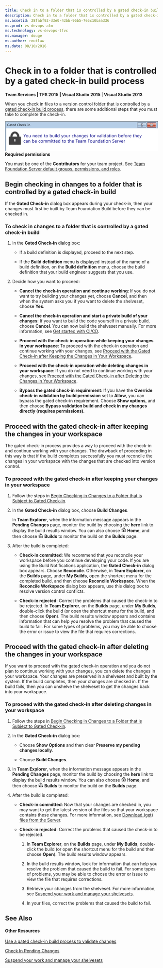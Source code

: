 ```yaml
---
title: Check in to a folder that is controlled by a gated check-in build process
description: Check in to a folder that is controlled by a gated check-in build process
ms.assetid: 28fabf92-d3e0-43bb-96b5-7e5c10baa336
ms.prod: vs-devops-alm
ms.technology: vs-devops-tfvc
ms.manager: douge
ms.author: routlaw
ms.date: 08/10/2016
---
```


# Check in to a folder that is controlled by a gated check-in build process

**Team Services | TFS 2015 | Visual Studio 2015 | Visual Studio 2013**

When you check in files to a version control folder that is controlled by a [gated check-in build process](../build/define/triggers.md), there are some additional steps that you must take to complete the check-in.

![](_img/check-folder-controlled-by-gated-check-build-process/IC572351.png)
**Required permissions**

You must be one of the **Contributors** for your team project. See [Team Foundation Server default groups, permissions, and roles](https://msdn.microsoft.com/library/ms253077).

<a name="begin_checkin"></a>

## Begin checking in changes to a folder that is controlled by a gated check-in build

If the **Gated Check-in** dialog box appears during your check-in, then your changes must first be built by Team Foundation Build before they can be checked in.

### To check in changes to a folder that is controlled by a gated check-in build

1.  In the **Gated Check-in** dialog box:

    -   If a build definition is displayed, proceed to the next step.

    -   If the **Build definition** menu is displayed instead of the name of a build definition, on the **Build definition** menu, choose the build definition that your build engineer suggests that you use.

2.  Decide how you want to proceed:

    -   **Cancel the check-in operation and continue working**: If you do not want to try building your changes yet, choose **Cancel**, and then when the system asks you if you want to delete the shelveset, choose **Yes**.

    -   **Cancel the check-in operation and start a private build of your changes**: If you want to build the code yourself in a private build, choose **Cancel**. You can now build the shelveset manually. For more information, see [Get started with CI/CD](../build/get-started/ci-cd-part-1.md).

    -   **Proceed with the check-in operation while keeping your changes in your workspace**: To proceed with the check-in operation and continue working with your changes, see [Proceed with the Gated Check-in after Keeping the Changes in Your Workspace](check-folder-controlled-by-gated-check-build-process.md#proceed_and_keep_changes).

    -   **Proceed with the check-in operation while deleting changes in your workspace**: If you do not need to continue working with your changes, see [Proceed with the Gated Check-in after Deleting the Changes in Your Workspace](check-folder-controlled-by-gated-check-build-process.md#proceed_and_delete_changes).

    -   **Bypass the gated check-in requirement**: If you have the **Override check-in validation by build permission** set to **Allow**, you can bypass the gated check-in requirement. Choose **Show options**, and then choose **Bypass validation build and check in my changes directly (requires permissions)**.

<a name="proceed_and_keep_changes"></a>

## Proceed with the gated check-in after keeping the changes in your workspace

The gated check-in process provides a way to proceed with the check-in and continue working with your changes. The drawback of proceeding in this way is that if the build completes successfully you must reconcile the changes in your workspace with the changes that are checked into version control.

### To proceed with the gated check-in after keeping your changes in your workspace

1.  Follow the steps in [Begin Checking in Changes to a Folder that is Subject to Gated Check-in](check-folder-controlled-by-gated-check-build-process.md#begin_checkin).

2.  In the **Gated Check-in** dialog box, choose **Build Changes**.

    In **Team Explorer**, when the information message appears in the **Pending Changes** page, monitor the build by choosing the **here** link to display the build results window. You can also choose ![](_img/check-folder-controlled-by-gated-check-build-process/IC547418.png) **Home**, and then choose ![](_img/check-folder-controlled-by-gated-check-build-process/IC588244.png) **Builds** to monitor the build on the **Builds** page.

3.  After the build is completed:

    -   **Check-in committed**: We recommend that you reconcile your workspace before you continue developing your code. If you are using the Build Notifications application, the **Gated Check-in** dialog box appears. Choose **Reconcile**. Otherwise, in **Team Explorer**, on the **Builds** page, under **My Builds**, open the shortcut menu for the completed build, and then choose **Reconcile Workspace**. When the **Reconcile Workspace** dialog box appears, use this dialog box to resolve version control conflicts.

    -   **Check-in rejected**: Correct the problems that caused the check-in to be rejected. In **Team Explorer**, on the **Builds** page, under **My Builds**, double-click the build (or open the shortcut menu for the build, and then choose **Open**). The build results window appears and contains information that can help you resolve the problem that caused the build to fail. For some types of problems, you may be able to choose the error or issue to view the file that requires corrections.

<a name="proceed_and_delete_changes"></a>

## Proceed with the gated check-in after deleting the changes in your workspace

If you want to proceed with the gated check-in operation and you do not plan to continue working with your changes, you can delete the changes in your workspace. Your changes are preserved in a shelveset and built by the system. If the build completes, then your changes are checked in. If the build fails, then you can unshelve the shelveset to get the changes back into your workspace.

### To proceed with the gated check-in after deleting changes in your workspace

1.  Follow the steps in [Begin Checking in Changes to a Folder that is Subject to Gated Check-in](check-folder-controlled-by-gated-check-build-process.md#begin_checkin).

2.  In the **Gated Check-in** dialog box:

    -   Choose **Show Options** and then clear **Preserve my pending changes locally**.

    -   Choose **Build Changes**.

3.  In **Team Explorer**, when the information message appears in the **Pending Changes** page, monitor the build by choosing the **here** link to display the build results window. You can also choose ![](_img/check-folder-controlled-by-gated-check-build-process/IC547418.png) **Home**, and then choose ![](_img/check-folder-controlled-by-gated-check-build-process/IC588244.png) **Builds** to monitor the build on the **Builds** page.

4.  After the build is completed:

    -   **Check-in committed**: Now that your changes are checked in, you may want to get the latest version of the files so that your workspace contains these changes. For more information, see [Download (get) files from the Server](download-get-files-from-server.md).

    -   **Check-in rejected**: Correct the problems that caused the check-in to be rejected.

        1.  In **Team Explorer**, on the **Builds** page, under **My Builds**, double-click the build (or open the shortcut menu for the build and then choose **Open**). The build results window appears.

        2.  In the build results window, look for information that can help you resolve the problem that caused the build to fail. For some types of problems, you may be able to choose the error or issue to view the file that requires corrections.

        3.  Retrieve your changes from the shelveset. For more information, see [Suspend your work and manage your shelvesets](suspend-your-work-manage-your-shelvesets.md).

        4.  In your files, correct the problems that caused the build to fail.

## See Also

#### Other Resources

 [Use a gated check-in build process to validate changes](../build/define/triggers.md) 

 [Check In Pending Changes](https://msdn.microsoft.com/library/ms181411) 

 [Suspend your work and manage your shelvesets](suspend-your-work-manage-your-shelvesets.md) 
